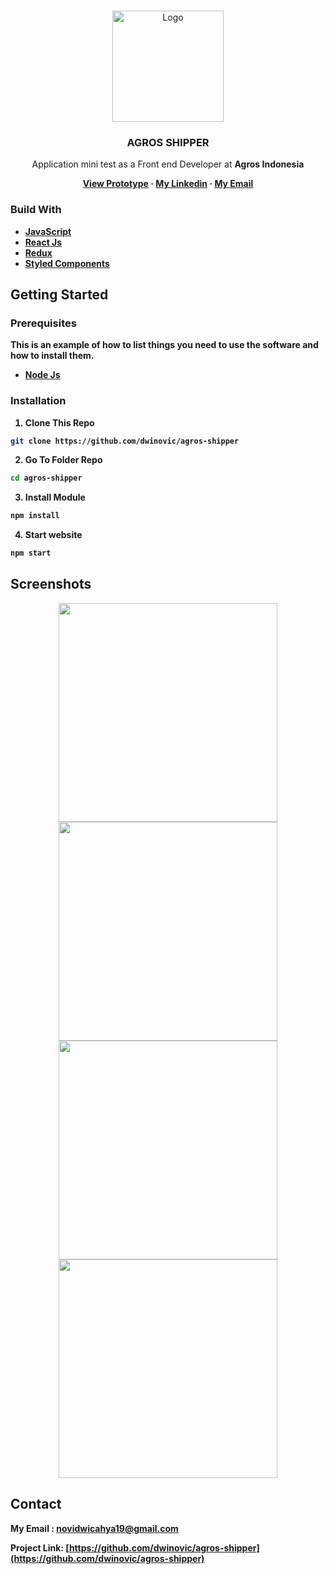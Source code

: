 <!-- PROJECT LOGO -->
<br />
<p align="center">
  <a href="https://github.com/dwinovic/agros-shipper">
    <img src="https://res.cloudinary.com/dnv-images/image/upload/v1632420172/logo-icon_1_uuma2t.png" alt="Logo" width="178" height="178">
  </a>

  <h3 align="center">AGROS SHIPPER</h3>
  <p align="center">Application mini test as a Front end Developer at <b>Agros Indonesia<b></p>
  <p align="center">
    <a href="https://agros-shipper.vercel.app/" target="_blank">View Prototype</a>
    ·
    <a href="https://www.linkedin.com/in/novidwicahya/" target="_blank">My Linkedin</a>
    ·
    <a href="novidwicahya19@gmail.com" target="_blank">My Email</a>
  </p>
</p>

### Build With
* [JavaScript](https://www.javascript.com/)
* [React Js](https://reactjs.org/)
* [Redux](https://redux.js.org/)
* [Styled Components](https://styled-components.com/)

## Getting Started

### Prerequisites

This is an example of how to list things you need to use the software and how to install them.
* [Node Js](https://nodejs.org/en/download/)

### Installation

1. Clone This Repo
```sh
git clone https://github.com/dwinovic/agros-shipper
```
2. Go To Folder Repo
```sh
cd agros-shipper
```
3. Install Module
```sh
npm install
```
4. Start website
```sh
npm start
```

## Screenshots

<div align="center">
    <img width="350" src="https://res.cloudinary.com/dnv-images/image/upload/v1632498751/image_1_bwased.png">   
    <img width="350" src="https://res.cloudinary.com/dnv-images/image/upload/v1632498749/2_jyiitd.png">
</div>
<div align="center">
    <img width="350" src="https://res.cloudinary.com/dnv-images/image/upload/v1632498746/3_sbkxa7.png">   
    <img width="350" src="https://res.cloudinary.com/dnv-images/image/upload/v1632498743/4_xymxwp.png">
</div>

## Contact
My Email : novidwicahya19@gmail.com

Project Link: [https://github.com/dwinovic/agros-shipper](https://github.com/dwinovic/agros-shipper)
